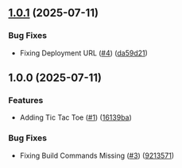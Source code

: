 ## [1.0.1](https://github.com/incutonez/assessments-games/compare/v1.0.0...v1.0.1) (2025-07-11)

### Bug Fixes

* Fixing Deployment URL ([#4](https://github.com/incutonez/assessments-games/issues/4)) ([da59d21](https://github.com/incutonez/assessments-games/commit/da59d21975f22e9a178f99838953e6f74d8b9c12))

## 1.0.0 (2025-07-11)

### Features

* Adding Tic Tac Toe ([#1](https://github.com/incutonez/assessments-games/issues/1)) ([16139ba](https://github.com/incutonez/assessments-games/commit/16139ba7a8515ddee5990eb39a5b47ceb1a4bb80))

### Bug Fixes

* Fixing Build Commands Missing ([#3](https://github.com/incutonez/assessments-games/issues/3)) ([9213571](https://github.com/incutonez/assessments-games/commit/9213571a097addf9776e98c4697e4dca1289c921))
